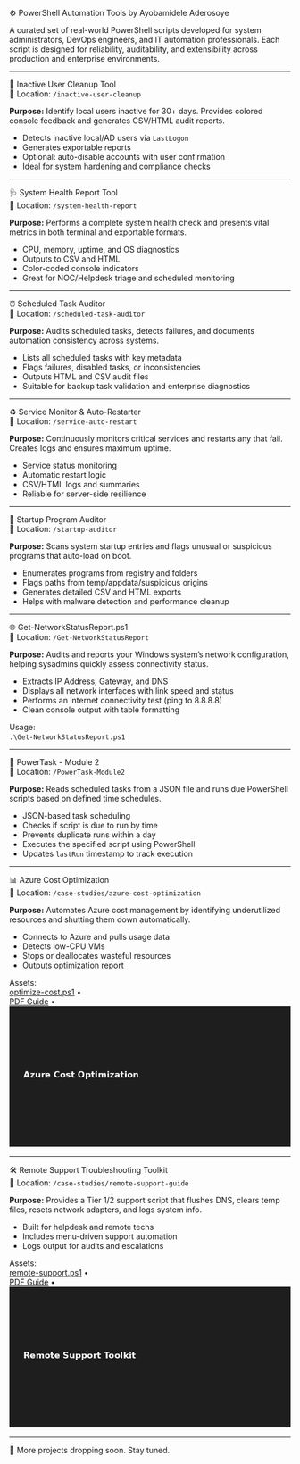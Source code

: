 ⚙️ PowerShell Automation Tools by Ayobamidele Aderosoye

A curated set of real-world PowerShell scripts developed for system administrators, DevOps engineers, and IT automation professionals. Each script is designed for reliability, auditability, and extensibility across production and enterprise environments.

---

🔧 Inactive User Cleanup Tool  
📂 Location: `/inactive-user-cleanup`

**Purpose:** Identify local users inactive for 30+ days. Provides colored console feedback and generates CSV/HTML audit reports.

- Detects inactive local/AD users via `LastLogon`
- Generates exportable reports
- Optional: auto-disable accounts with user confirmation
- Ideal for system hardening and compliance checks

---

🩺 System Health Report Tool  
📂 Location: `/system-health-report`

**Purpose:** Performs a complete system health check and presents vital metrics in both terminal and exportable formats.

- CPU, memory, uptime, and OS diagnostics
- Outputs to CSV and HTML
- Color-coded console indicators
- Great for NOC/Helpdesk triage and scheduled monitoring

---

⏰ Scheduled Task Auditor  
📂 Location: `/scheduled-task-auditor`

**Purpose:** Audits scheduled tasks, detects failures, and documents automation consistency across systems.

- Lists all scheduled tasks with key metadata
- Flags failures, disabled tasks, or inconsistencies
- Outputs HTML and CSV audit files
- Suitable for backup task validation and enterprise diagnostics

---

♻️ Service Monitor & Auto-Restarter  
📂 Location: `/service-auto-restart`

**Purpose:** Continuously monitors critical services and restarts any that fail. Creates logs and ensures maximum uptime.

- Service status monitoring
- Automatic restart logic
- CSV/HTML logs and summaries
- Reliable for server-side resilience

---

🚀 Startup Program Auditor  
📂 Location: `/startup-auditor`

**Purpose:** Scans system startup entries and flags unusual or suspicious programs that auto-load on boot.

- Enumerates programs from registry and folders
- Flags paths from temp/appdata/suspicious origins
- Generates detailed CSV and HTML exports
- Helps with malware detection and performance cleanup

---

🌐 Get-NetworkStatusReport.ps1  
📂 Location: `/Get-NetworkStatusReport`

**Purpose:** Audits and reports your Windows system’s network configuration, helping sysadmins quickly assess connectivity status.

- Extracts IP Address, Gateway, and DNS
- Displays all network interfaces with link speed and status
- Performs an internet connectivity test (ping to 8.8.8.8)
- Clean console output with table formatting

Usage:  
`.\Get-NetworkStatusReport.ps1`

---

🧠 PowerTask - Module 2  
📂 Location: `/PowerTask-Module2`

**Purpose:** Reads scheduled tasks from a JSON file and runs due PowerShell scripts based on defined time schedules.

- JSON-based task scheduling
- Checks if script is due to run by time
- Prevents duplicate runs within a day
- Executes the specified script using PowerShell
- Updates `lastRun` timestamp to track execution

---

📊 Azure Cost Optimization  
📂 Location: `/case-studies/azure-cost-optimization`

**Purpose:** Automates Azure cost management by identifying underutilized resources and shutting them down automatically.

- Connects to Azure and pulls usage data
- Detects low-CPU VMs
- Stops or deallocates wasteful resources
- Outputs optimization report

Assets:  
[optimize-cost.ps1](./case-studies/azure-cost-optimization/optimize-cost.ps1) •  
[PDF Guide](./case-studies/azure-cost-optimization/azure-cost-optimization.pdf) •  
![Preview](./case-studies/azure-cost-optimization/azure-cost-optimization.png)

---

🛠️ Remote Support Troubleshooting Toolkit  
📂 Location: `/case-studies/remote-support-guide`

**Purpose:** Provides a Tier 1/2 support script that flushes DNS, clears temp files, resets network adapters, and logs system info.

- Built for helpdesk and remote techs
- Includes menu-driven support automation
- Logs output for audits and escalations

Assets:  
[remote-support.ps1](./case-studies/remote-support-guide/remote-support.ps1) •  
[PDF Guide](./case-studies/remote-support-guide/remote-support-guide.pdf) •  
![Preview](./case-studies/remote-support-guide/remote-support-guide.png)

---

🔁 More projects dropping soon. Stay tuned.


